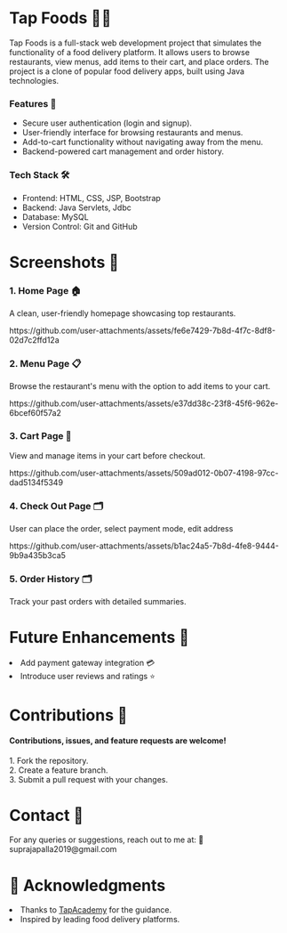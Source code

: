 <h1>Tap Foods 🍔🍕</h1>
<p>Tap Foods is a full-stack web development project that simulates the functionality of a food delivery platform. It allows users to browse restaurants, view menus, add items to their cart, and place orders. The project is a clone of popular food delivery apps, built using Java technologies.</p>

<h3>Features 🚀</h3>
<ul>
  <li>Secure user authentication (login and signup).</li>
  <li>User-friendly interface for browsing restaurants and menus.</li>
  <li>Add-to-cart functionality without navigating away from the menu.</li>
  <li>Backend-powered cart management and order history.</li>
</ul>

<h3>Tech Stack 🛠️</h3>
<ul>
  <li>Frontend: HTML, CSS, JSP, Bootstrap</li>
  <li>Backend: Java Servlets, Jdbc</li>
  <li>Database: MySQL</li>
  <li>Version Control: Git and GitHub</li>
</ul>
<h1>Screenshots 📸</h1>
<h3>1. Home Page 🏠</h3>
<p>A clean, user-friendly homepage showcasing top restaurants.</p>
https://github.com/user-attachments/assets/fe6e7429-7b8d-4f7c-8df8-02d7c2ffd12a

<h3>2. Menu Page 📋</h3>
<p>Browse the restaurant's menu with the option to add items to your cart.</p>
https://github.com/user-attachments/assets/e37dd38c-23f8-45f6-962e-6bcef60f57a2

<h3>3.  Cart Page 🛒</h3>
<p>View and manage items in your cart before checkout.</p>
https://github.com/user-attachments/assets/509ad012-0b07-4198-97cc-dad5134f5349

<h3>4. Check Out Page 🗂️</h3>
<p>User can place the order, select payment mode, edit address</p>
https://github.com/user-attachments/assets/b1ac24a5-7b8d-4fe8-9444-9b9a435b3ca5

<h3>5. Order History 🗂️</h3>
<p>Track your past orders with detailed summaries.</p>

<h1>Future Enhancements 📝</h1>
<li>Add payment gateway integration 💳</li>
<li>Introduce user reviews and ratings ⭐</li>

<h1>Contributions 🤝</h1>
<h4>Contributions, issues, and feature requests are welcome!</h4>
1. Fork the repository.<br>
2. Create a feature branch.<br>
3. Submit a pull request with your changes.

<h1>Contact 📧</h1>
For any queries or suggestions, reach out to me at:
📧 <a>suprajapalla2019@gmail.com</a>

<h1>🌟 Acknowledgments</h1>
<li>Thanks to <a href="https://thetapacademy.com/" >TapAcademy</a> for the guidance.</li>
<li>Inspired by leading food delivery platforms.</li>
